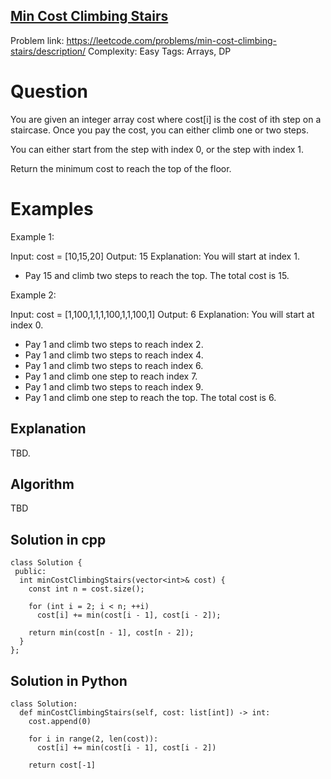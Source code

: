 ## [Min Cost Climbing Stairs](https://leetcode.com/problems/min-cost-climbing-stairs/description/)

Problem link: https://leetcode.com/problems/min-cost-climbing-stairs/description/
Complexity: Easy 
Tags: Arrays, DP


# Question

You are given an integer array cost where cost[i] is the cost of ith step on a staircase. Once you pay the cost, you can either climb one or two steps.

You can either start from the step with index 0, or the step with index 1.

Return the minimum cost to reach the top of the floor.

# Examples

Example 1:

Input: cost = [10,15,20]
Output: 15
Explanation: You will start at index 1.
- Pay 15 and climb two steps to reach the top.
The total cost is 15.

Example 2:

Input: cost = [1,100,1,1,1,100,1,1,100,1]
Output: 6
Explanation: You will start at index 0.
- Pay 1 and climb two steps to reach index 2.
- Pay 1 and climb two steps to reach index 4.
- Pay 1 and climb two steps to reach index 6.
- Pay 1 and climb one step to reach index 7.
- Pay 1 and climb two steps to reach index 9.
- Pay 1 and climb one step to reach the top.
The total cost is 6.

## Explanation

TBD.

## Algorithm

TBD

## Solution in cpp
```
class Solution {
 public:
  int minCostClimbingStairs(vector<int>& cost) {
    const int n = cost.size();

    for (int i = 2; i < n; ++i)
      cost[i] += min(cost[i - 1], cost[i - 2]);

    return min(cost[n - 1], cost[n - 2]);
  }
};
```

## Solution in Python
```
class Solution:
  def minCostClimbingStairs(self, cost: list[int]) -> int:
    cost.append(0)

    for i in range(2, len(cost)):
      cost[i] += min(cost[i - 1], cost[i - 2])

    return cost[-1]
```	
